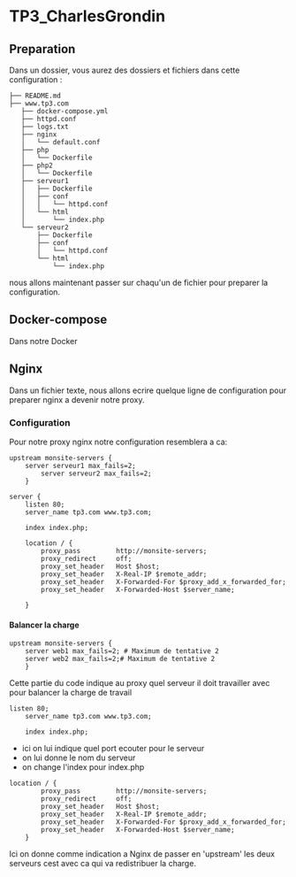 # TP3_CharlesGrondin

## Preparation
Dans un dossier, vous aurez des dossiers et fichiers dans cette configuration :

```
├── README.md
├── www.tp3.com
   ├── docker-compose.yml
   ├── httpd.conf
   ├── logs.txt
   ├── nginx
   │   └── default.conf
   ├── php
   │   └── Dockerfile
   ├── php2
   │   └── Dockerfile
   ├── serveur1
   │   ├── Dockerfile
   │   ├── conf
   │   │   └── httpd.conf
   │   └── html
   │       └── index.php
   └── serveur2
       ├── Dockerfile
       ├── conf
       │   └── httpd.conf
       └── html
           └── index.php
```
nous allons maintenant passer sur chaqu'un de fichier pour preparer la configuration.

## Docker-compose

Dans notre Docker

## Nginx
Dans un fichier texte, nous allons ecrire quelque ligne de configuration pour preparer nginx a devenir notre proxy.

### Configuration
Pour notre proxy nginx notre configuration resemblera a ca:

```
upstream monsite-servers {
   	server serveur1 max_fails=2;
    	server serveur2 max_fails=2;
    }

server {
    listen 80;
    server_name tp3.com www.tp3.com;

    index index.php;

    location / {
        proxy_pass         http://monsite-servers;
        proxy_redirect     off;
        proxy_set_header   Host $host;
        proxy_set_header   X-Real-IP $remote_addr;
        proxy_set_header   X-Forwarded-For $proxy_add_x_forwarded_for;
        proxy_set_header   X-Forwarded-Host $server_name;

    }
```

#### Balancer la charge
```
upstream monsite-servers {
   	server web1 max_fails=2; # Maximum de tentative 2
    server web2 max_fails=2;# Maximum de tentative 2
    }
```
Cette partie du code indique au proxy quel serveur il doit travailler avec pour balancer la charge de travail

```
listen 80;
    server_name tp3.com www.tp3.com;

    index index.php;
```
- ici on lui indique quel port ecouter pour le serveur
- on lui donne le nom du serveur
- on change l'index pour index.php
  
```
location / {
        proxy_pass         http://monsite-servers;
        proxy_redirect     off;
        proxy_set_header   Host $host;
        proxy_set_header   X-Real-IP $remote_addr;
        proxy_set_header   X-Forwarded-For $proxy_add_x_forwarded_for;
        proxy_set_header   X-Forwarded-Host $server_name;
    }
```
Ici on donne comme indication a Nginx de passer en 'upstream' les deux serveurs
cest avec ca qui va redistribuer la charge.






















             
